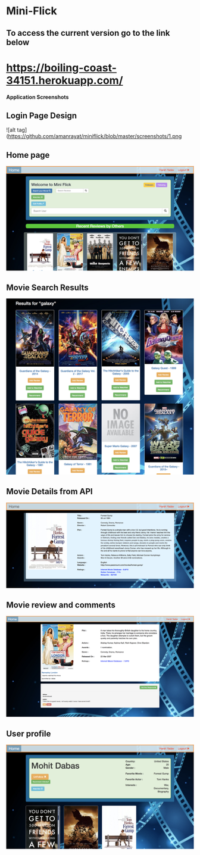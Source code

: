 # Mini-Flick

## To access the current version go to the link below
# https://boiling-coast-34151.herokuapp.com/


**Application Screenshots**

## Login Page Design
![alt tag](https://github.com/amanrayat/miniflick/blob/master/screenshots/1.png

## Home page 
![alt tag](https://github.com/N-dabas/Mini-Flick/blob/master/screenshots/1.png)

## Movie Search Results
![alt tag](https://github.com/N-dabas/Mini-Flick/blob/master/screenshots/2.png)

## Movie Details from API
![alt tag](https://github.com/N-dabas/Mini-Flick/blob/master/screenshots/4.png)

## Movie review and comments
![alt tag](https://github.com/N-dabas/Mini-Flick/blob/master/screenshots/5.png)

## User profile
![alt tag](https://github.com/N-dabas/Mini-Flick/blob/master/screenshots/3.png)
